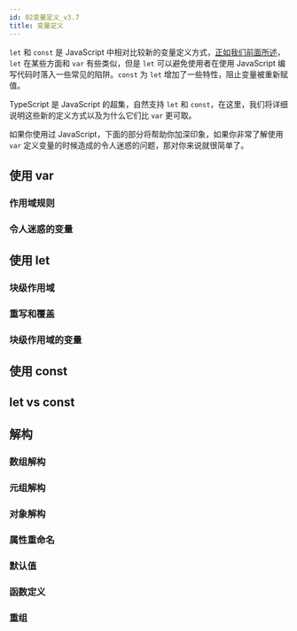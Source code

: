 ```yaml
---
id: 02变量定义_v3.7
title: 变量定义
---
```


`let` 和 `const` 是 JavaScript 中相对比较新的变量定义方式，[正如我们前面所述](./01数据类型_v3.7.html#关于-let)，`let` 在某些方面和 `var` 有些类似，但是 `let` 可以避免使用者在使用 JavaScript 编写代码时落入一些常见的陷阱。`const` 为 `let` 增加了一些特性，阻止变量被重新赋值。

TypeScript 是 JavaScript 的超集，自然支持 `let` 和 `const`，在这里，我们将详细说明这些新的定义方式以及为什么它们比 `var` 更可取。

如果你使用过 JavaScript，下面的部分将帮助你加深印象，如果你非常了解使用 `var` 定义变量的时候造成的令人迷惑的问题，那对你来说就很简单了。

## 使用 var

### 作用域规则

### 令人迷惑的变量

## 使用 let

### 块级作用域

### 重写和覆盖

### 块级作用域的变量

## 使用 const

## let vs const

## 解构

### 数组解构

### 元组解构

### 对象解构

### 属性重命名

### 默认值

### 函数定义

### 重组
